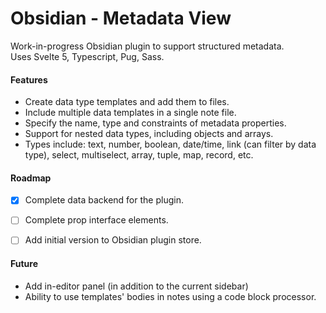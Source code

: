 # Obsidian - Metadata View

Work-in-progress Obsidian plugin to support structured metadata.  
Uses Svelte 5, Typescript, Pug, Sass.

#### Features

- Create data type templates and add them to files.
- Include multiple data templates in a single note file.
- Specify the name, type and constraints of metadata properties.
- Support for nested data types, including objects and arrays.
- Types include: text, number, boolean, date/time, link (can filter by data type), select, multiselect, array, tuple, map, record, etc.


#### Roadmap

- [x] Complete data backend for the plugin.
- [ ] Complete prop interface elements.
- [ ] Add initial version to Obsidian plugin store.


#### Future

- Add in-editor panel (in addition to the current sidebar)
- Ability to use templates' bodies in notes using a code block processor.
